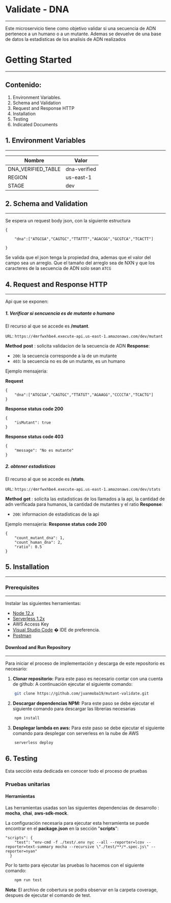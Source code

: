 
# Validate - DNA
---
Este microservicio tiene como objetivo validar si una secuencia de ADN pertenece a un humano o a un mutante. Ademas se devuelve de una base de datos la estadisticas de los analisis de ADN realizados


# Getting Started
---
## Contenido:
1.	Environment Variables. 
2.	Schema and Validation
3.	Request and Response HTTP 
4. Installation
5.	Testing
6.	Indicated Documents

 ## 1. Environment Variables 
---

| Nombre                               | Valor                                                     |
| ------------------------------------ | ----------------------------------------------------------|
| DNA_VERIFIED_TABLE                    |   dna-verified                                                   |
|REGION                                | us-east-1                                                                               |
| STAGE                                |dev                                       |


## 2. Schema and Validation
---
Se espera un request body json, con la siguiente estructura
~~~
{
    
    "dna":["ATGCGA","CAGTGC","TTATTT","AGACGG","GCGTCA","TCACTT"]

} 

~~~
Se valida que el json tenga la propiedad dna, ademas que el valor del campo sea un arreglo. Que el tamaño del arreglo sea de NXN y que los caracteres de la secuencia de ADN solo sean `ATCG`
 
## 4. Request and Response HTTP 
---

Api que se exponen:

##### 1. Verificar si sencuencia es de mutante o humano
 El recurso al que se accede es **/mutant**.

`URL`: `https://4mrfwxhbe4.execute-api.us-east-1.amazonaws.com/dev/mutant`

**Method**
  **post** : solicita validacion de la secuencia de ADN
 **Response**: 
  * `200`: la secuencia corresponde a la de un mutante
  * `403`: la secuencia no es de un mutante, es un humano

Ejemplo mensajeria:

**Request**
~~~
{
    "dna":["ATGCGA","CAGTGC","TTATGT","AGAAGG","CCCCTA","TCACTG"]
} 
~~~
**Response status code 200**
~~~
{
    "isMutant": true
}
~~~
**Response status code 403**
~~~
{
    "message": "No es mutante"
}
~~~
##### 2. obtener estadisticas
 El recurso al que se accede es **/stats**.

`URL`: `https://4mrfwxhbe4.execute-api.us-east-1.amazonaws.com/dev/stats`

**Method**
  **get** : solicita las estadisticas de los llamados a la api, la cantidad de adn verificada para humanos, la cantidad de mutantes y el ratio
 **Response**: 
  * `200`: informacion de estadisticas de la api

Ejemplo mensajeria:
**Response status code 200**
~~~
{
    "count_mutant_dna": 1,
    "count_human_dna": 2,
    "ratio": 0.5
}
~~~
## 5. Installation
---
### Prerequisites
---
Instalar las siguientes herramientas:

- [Node 12.x](http://nodejs.org)
- [Serverless 1.2x](https://serverless.com/)
- AWS Access Key
- [Visual Studio Code](https://code.visualstudio.com/) � IDE de preferencia.
- [Postman](https://www.getpostman.com/downloads/)

#### Download and Run Repository
---
Para iniciar el proceso de implementación y descarga de este repositorio es necesario: 

 1. **Clonar repositorio:**
Para este paso es necesario contar con una cuenta de github:
A continuación ejecutar el siguiente comando:
```sh
	git clone https://github.com/juanmoba19/mutant-validate.git
```
 2. **Descargar dependencias NPM:**
Para este paso se debe ejecutar el siguiente comando para descargar las librerias necesarias
```sh
	npm install
```

 3. **Desplegar lambda en aws:**
Para este paso se debe ejecutar el siguiente comando para desplegar con serverless en la nube de AWS
```sh
	serverless deploy  
```



## 6. Testing

Esta sección esta dedicada en conocer todo el proceso de pruebas 

### Pruebas unitarias

#### Herramientas

Las herramientas usadas son las siguientes dependencias de desarrollo : **mocha**, **chai**,  **aws-sdk-mock**.


La configuración necesaria para ejecutar esta herramienta se puede encontrar en el **package.json** en la sección "**scripts**":
~~~
"scripts": {
    "test": "env-cmd -f ./test/.env nyc --all --reporter=lcov --reporter=text-summary mocha --recursive \"./test/**/*.spec.js\" --reporter=nyan"
  }
~~~

Por lo tanto para ejecutar las pruebas lo hacemos con el siguiente comando: 
```sh
	npm run test
```
 **Nota**: El archivo de cobertura se podra observar en la carpeta coverage, despues de ejecutar el comando de test.